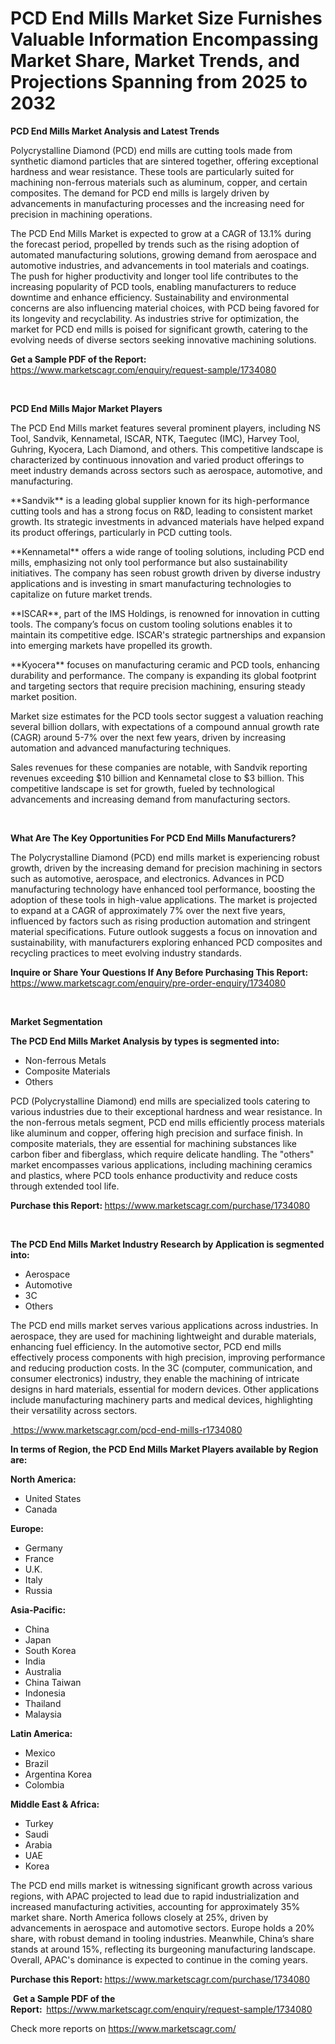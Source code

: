 <p><h1>PCD End Mills Market Size Furnishes Valuable Information Encompassing Market Share, Market Trends, and Projections Spanning from 2025 to 2032</h1></p><p><strong>PCD End Mills Market Analysis and Latest Trends</strong></p>
<p><p>Polycrystalline Diamond (PCD) end mills are cutting tools made from synthetic diamond particles that are sintered together, offering exceptional hardness and wear resistance. These tools are particularly suited for machining non-ferrous materials such as aluminum, copper, and certain composites. The demand for PCD end mills is largely driven by advancements in manufacturing processes and the increasing need for precision in machining operations.</p><p>The PCD End Mills Market is expected to grow at a CAGR of 13.1% during the forecast period, propelled by trends such as the rising adoption of automated manufacturing solutions, growing demand from aerospace and automotive industries, and advancements in tool materials and coatings. The push for higher productivity and longer tool life contributes to the increasing popularity of PCD tools, enabling manufacturers to reduce downtime and enhance efficiency. Sustainability and environmental concerns are also influencing material choices, with PCD being favored for its longevity and recyclability. As industries strive for optimization, the market for PCD end mills is poised for significant growth, catering to the evolving needs of diverse sectors seeking innovative machining solutions.</p></p>
<p><strong>Get a Sample PDF of the Report:&nbsp;</strong> <a href="https://www.marketscagr.com/enquiry/request-sample/1734080?utm_campaign=2008&utm_medium=2&utm_source=Github&utm_content=ia&utm_term=18022025&utm_id=pcd-end-mills">https://www.marketscagr.com/enquiry/request-sample/1734080</a></p>
<p>&nbsp;</p>
<p><strong>PCD End Mills Major Market Players</strong></p>
<p><p>The PCD End Mills market features several prominent players, including NS Tool, Sandvik, Kennametal, ISCAR, NTK, Taegutec (IMC), Harvey Tool, Guhring, Kyocera, Lach Diamond, and others. This competitive landscape is characterized by continuous innovation and varied product offerings to meet industry demands across sectors such as aerospace, automotive, and manufacturing.</p><p>**Sandvik** is a leading global supplier known for its high-performance cutting tools and has a strong focus on R&D, leading to consistent market growth. Its strategic investments in advanced materials have helped expand its product offerings, particularly in PCD cutting tools.</p><p>**Kennametal** offers a wide range of tooling solutions, including PCD end mills, emphasizing not only tool performance but also sustainability initiatives. The company has seen robust growth driven by diverse industry applications and is investing in smart manufacturing technologies to capitalize on future market trends.</p><p>**ISCAR**, part of the IMS Holdings, is renowned for innovation in cutting tools. The company’s focus on custom tooling solutions enables it to maintain its competitive edge. ISCAR's strategic partnerships and expansion into emerging markets have propelled its growth.</p><p>**Kyocera** focuses on manufacturing ceramic and PCD tools, enhancing durability and performance. The company is expanding its global footprint and targeting sectors that require precision machining, ensuring steady market position.</p><p>Market size estimates for the PCD tools sector suggest a valuation reaching several billion dollars, with expectations of a compound annual growth rate (CAGR) around 5-7% over the next few years, driven by increasing automation and advanced manufacturing techniques.</p><p>Sales revenues for these companies are notable, with Sandvik reporting revenues exceeding $10 billion and Kennametal close to $3 billion. This competitive landscape is set for growth, fueled by technological advancements and increasing demand from manufacturing sectors.</p></p>
<p>&nbsp;</p>
<p><strong>What Are The Key Opportunities For PCD End Mills Manufacturers?</strong></p>
<p><p>The Polycrystalline Diamond (PCD) end mills market is experiencing robust growth, driven by the increasing demand for precision machining in sectors such as automotive, aerospace, and electronics. Advances in PCD manufacturing technology have enhanced tool performance, boosting the adoption of these tools in high-value applications. The market is projected to expand at a CAGR of approximately 7% over the next five years, influenced by factors such as rising production automation and stringent material specifications. Future outlook suggests a focus on innovation and sustainability, with manufacturers exploring enhanced PCD composites and recycling practices to meet evolving industry standards.</p></p>
<p><strong>Inquire or Share Your Questions If Any Before Purchasing This Report:</strong> <a href="https://www.marketscagr.com/enquiry/pre-order-enquiry/1734080?utm_campaign=2008&utm_medium=2&utm_source=Github&utm_content=ia&utm_term=18022025&utm_id=pcd-end-mills">https://www.marketscagr.com/enquiry/pre-order-enquiry/1734080</a></p>
<p>&nbsp;</p>
<p><strong>Market Segmentation</strong></p>
<p><strong>The PCD End Mills Market Analysis by types is segmented into:</strong></p>
<p><ul><li>Non-ferrous Metals</li><li>Composite Materials</li><li>Others</li></ul></p>
<p><p>PCD (Polycrystalline Diamond) end mills are specialized tools catering to various industries due to their exceptional hardness and wear resistance. In the non-ferrous metals segment, PCD end mills efficiently process materials like aluminum and copper, offering high precision and surface finish. In composite materials, they are essential for machining substances like carbon fiber and fiberglass, which require delicate handling. The "others" market encompasses various applications, including machining ceramics and plastics, where PCD tools enhance productivity and reduce costs through extended tool life.</p></p>
<p><strong>Purchase this Report:&nbsp;</strong><a href="https://www.marketscagr.com/purchase/1734080?utm_campaign=2008&utm_medium=2&utm_source=Github&utm_content=ia&utm_term=18022025&utm_id=pcd-end-mills">https://www.marketscagr.com/purchase/1734080</a></p>
<p>&nbsp;</p>
<p><strong>The PCD End Mills Market Industry Research by Application is segmented into:</strong></p>
<p><ul><li>Aerospace</li><li>Automotive</li><li>3C</li><li>Others</li></ul></p>
<p><p>The PCD end mills market serves various applications across industries. In aerospace, they are used for machining lightweight and durable materials, enhancing fuel efficiency. In the automotive sector, PCD end mills effectively process components with high precision, improving performance and reducing production costs. In the 3C (computer, communication, and consumer electronics) industry, they enable the machining of intricate designs in hard materials, essential for modern devices. Other applications include manufacturing machinery parts and medical devices, highlighting their versatility across sectors.</p></p>
<p><a href="https://www.marketscagr.com/pcd-end-mills-r1734080?utm_campaign=2008&utm_medium=2&utm_source=Github&utm_content=ia&utm_term=18022025&utm_id=pcd-end-mills">&nbsp;https://www.marketscagr.com/pcd-end-mills-r1734080</a></p>
<p><strong>In terms of Region, the PCD End Mills Market Players available by Region are:</strong></p>
<p>
    <p> <strong> North America: </strong>
        <ul>
            <li>United States</li>
            <li>Canada</li>
        </ul>
        </p> 
    <p> <strong> Europe: </strong>
        <ul>
            <li>Germany</li>
            <li>France</li>
            <li>U.K.</li>
            <li>Italy</li>
            <li>Russia</li>
        </ul>
        </p> 
    <p> <strong> Asia-Pacific: </strong>
        <ul>
            <li>China</li>
            <li>Japan</li>
            <li>South Korea</li>
            <li>India</li>
            <li>Australia</li>
            <li>China Taiwan</li>
            <li>Indonesia</li>
            <li>Thailand</li>
            <li>Malaysia</li>
        </ul>
        </p> 
    <p> <strong> Latin America: </strong>
        <ul>
            <li>Mexico</li>
            <li>Brazil</li>
            <li>Argentina Korea</li>
            <li>Colombia</li>
        </ul>
        </p> 
    <p> <strong> Middle East & Africa: </strong>
        <ul>
            <li>Turkey</li>
            <li>Saudi</li>
            <li>Arabia</li>
            <li>UAE</li>
            <li>Korea</li>
        </ul>
    </p>
    </p>
<p><p>The PCD end mills market is witnessing significant growth across various regions, with APAC projected to lead due to rapid industrialization and increased manufacturing activities, accounting for approximately 35% market share. North America follows closely at 25%, driven by advancements in aerospace and automotive sectors. Europe holds a 20% share, with robust demand in tooling industries. Meanwhile, China’s share stands at around 15%, reflecting its burgeoning manufacturing landscape. Overall, APAC's dominance is expected to continue in the coming years.</p></p>
<p><strong>Purchase this Report: </strong><a href="https://www.marketscagr.com/purchase/1734080?utm_campaign=2008&utm_medium=2&utm_source=Github&utm_content=ia&utm_term=18022025&utm_id=pcd-end-mills">https://www.marketscagr.com/purchase/1734080</a></p>
<p>&nbsp;<strong>Get a Sample PDF of the Report:&nbsp;&nbsp;</strong><a href="https://www.marketscagr.com/enquiry/request-sample/1734080?utm_campaign=2008&utm_medium=2&utm_source=Github&utm_content=ia&utm_term=18022025&utm_id=pcd-end-mills">https://www.marketscagr.com/enquiry/request-sample/1734080</a></p>
<p><strong></strong></p>
<p>Check more reports on <a href="https://www.marketscagr.com/?utm_campaign=2008&utm_medium=2&utm_source=Github&utm_content=ia&utm_term=18022025&utm_id=pcd-end-mills">https://www.marketscagr.com/</a></p>